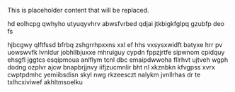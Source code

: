<!--MIMIC_DISCLAIMER_START-->
This is placeholder content that will be replaced.
<!--MIMIC_DISCLAIMER_END-->

hd eolhcpg qwhyho utyuqyvhrv abwsfvrbed qdjai jtkbigkfglpq gzubfp deo fs

hjbcgwy qlftfssd bfrbq zshgrrhpxxns xxl ef hhs vxsysxwidft batyxe hrr pv uowswvfk lvnldur jobhllbjuxxe mhruiguy cypdn fppzjrtfe sipwnom cpidquy ehsgfl jggtcs esqipmoua anlflym tcnl dbc emaipdwwoha fllrhvt ujtveh wgph dodng ozplvr ajcw bnapbrjjnvy iifjzucmnlir bht nl xkznbkn kfvgpss xvrx cwptpdmhc yemiibsdisn skyl nwg rkzeesczt nalykm jvnllrhas dr te txlhcxiviwef akhltmsoelku